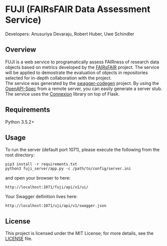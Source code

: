 # FUJI (FAIRsFAIR Data Assessment Service)
Developers: Anusuriya Devaraju, Robert Huber, Uwe Schindler 

## Overview
FUJI is a web service to programatically assess FAIRness of research data objects based on metrics 
developed by the [FAIRsFAIR](https://www.fairsfair.eu/) project. 
The service will be applied to demostrate the evaluation of objects in repositories selected for in-depth collaboration with the project.  
The service was generated by the [swagger-codegen](https://github.com/swagger-api/swagger-codegen) project. By using the
[OpenAPI-Spec](https://github.com/swagger-api/swagger-core/wiki) from a remote server, you can easily generate a server stub.  
The service uses the [Connexion](https://github.com/zalando/connexion) library on top of Flask.

## Requirements
Python 3.5.2+

## Usage
To run the server (default port 1071), please execute the following from the root directory:

```
pip3 install -r requirements.txt
python3 fuji_server/app.py -c /path/to/config/server.ini
```

and open your browser to here:

```
http://localhost:1071/fuji/api/v1/ui/
```

Your Swagger definition lives here:

```
http://localhost:1071/uji/api/v1/swagger.json
```
## License
This project is licensed under the MIT License; for more details, see the [LICENSE](https://github.com/pangaea-data-publisher/fuji/blob/master/LICENSE) file.
